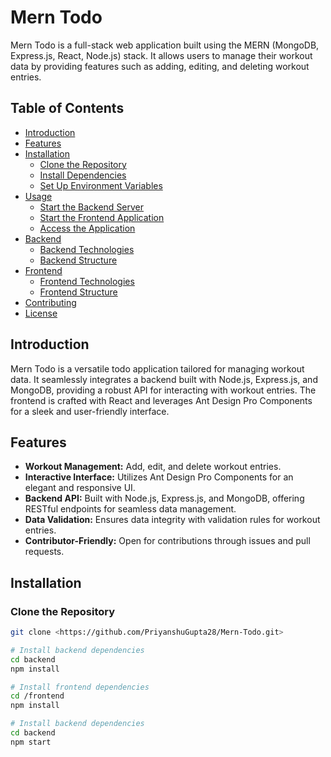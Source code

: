 # Mern Todo

Mern Todo is a full-stack web application built using the MERN (MongoDB, Express.js, React, Node.js) stack. It allows users to manage their workout data by providing features such as adding, editing, and deleting workout entries.

## Table of Contents

- [Introduction](#introduction)
- [Features](#features)
- [Installation](#installation)
  - [Clone the Repository](#clone-the-repository)
  - [Install Dependencies](#install-dependencies)
  - [Set Up Environment Variables](#set-up-environment-variables)
- [Usage](#usage)
  - [Start the Backend Server](#start-the-backend-server)
  - [Start the Frontend Application](#start-the-frontend-application)
  - [Access the Application](#access-the-application)
- [Backend](#backend)
  - [Backend Technologies](#backend-technologies)
  - [Backend Structure](#backend-structure)
- [Frontend](#frontend)
  - [Frontend Technologies](#frontend-technologies)
  - [Frontend Structure](#frontend-structure)
- [Contributing](#contributing)
- [License](#license)

## Introduction

Mern Todo is a versatile todo application tailored for managing workout data. It seamlessly integrates a backend built with Node.js, Express.js, and MongoDB, providing a robust API for interacting with workout entries. The frontend is crafted with React and leverages Ant Design Pro Components for a sleek and user-friendly interface.

## Features

- **Workout Management:** Add, edit, and delete workout entries.
- **Interactive Interface:** Utilizes Ant Design Pro Components for an elegant and responsive UI.
- **Backend API:** Built with Node.js, Express.js, and MongoDB, offering RESTful endpoints for seamless data management.
- **Data Validation:** Ensures data integrity with validation rules for workout entries.
- **Contributor-Friendly:** Open for contributions through issues and pull requests.

## Installation

### Clone the Repository

```bash
git clone <https://github.com/PriyanshuGupta28/Mern-Todo.git>

# Install backend dependencies
cd backend
npm install

# Install frontend dependencies
cd /frontend
npm install

# Install backend dependencies
cd backend
npm start
```
